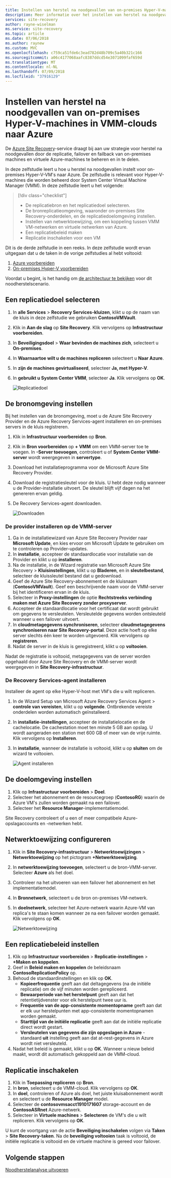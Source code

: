 ```yaml
---
title: Instellen van herstel na noodgevallen van on-premises Hyper-V-machines in VMM-clouds naar Azure met Azure Site Recovery | Microsoft Docs
description: Meer informatie over het instellen van herstel na noodgevallen van on-premises Hyper-V-machines in System Center VMM-clouds naar Azure, met de Azure Site Recovery-service.
services: site-recovery
author: rayne-wiselman
ms.service: site-recovery
ms.topic: article
ms.date: 07/06/2018
ms.author: raynew
ms.custom: MVC
ms.openlocfilehash: c759ca51fde6c3ead782d48b709c5a40b321c166
ms.sourcegitcommit: a06c4177068aafc8387ddcd54e3071099faf659d
ms.translationtype: MT
ms.contentlocale: nl-NL
ms.lasthandoff: 07/09/2018
ms.locfileid: "37916129"
---
```

# <a name="set-up-disaster-recovery-of-on-premises-hyper-v-vms-in-vmm-clouds-to-azure"></a>Instellen van herstel na noodgevallen van on-premises Hyper-V-machines in VMM-clouds naar Azure

De [Azure Site Recovery](site-recovery-overview.md)-service draagt bij aan uw strategie voor herstel na noodgevallen door de replicatie, failover en failback van on-premises machines en virtuele Azure-machines te beheren en in te delen.

In deze zelfstudie leert u hoe u herstel na noodgevallen instelt voor on-premises Hyper-V-VM's naar Azure. De zelfstudie is relevant voor Hyper-V-machines die worden beheerd door System Center Virtual Machine Manager (VMM). In deze zelfstudie leert u het volgende:

> [!div class="checklist"]
> * De replicatiebron en het replicatiedoel selecteren.
> * De bronreplicatieomgeving, waaronder on-premises Site Recovery-onderdelen, en de replicatiedoelomgeving instellen.
> * Instellen van netwerktoewijzing, om een koppeling tussen VMM VM-netwerken en virtuele netwerken van Azure.
> * Een replicatiebeleid maken
> * Replicatie inschakelen voor een VM

Dit is de derde zelfstudie in een reeks. In deze zelfstudie wordt ervan uitgegaan dat u de taken in de vorige zelfstudies al hebt voltooid:

1. [Azure voorbereiden](tutorial-prepare-azure.md)
2. [On-premises Hyper-V voorbereiden](tutorial-prepare-on-premises-hyper-v.md)

Voordat u begint, is het handig om [de architectuur te bekijken](concepts-hyper-v-to-azure-architecture.md) voor dit noodherstelscenario.



## <a name="select-a-replication-goal"></a>Een replicatiedoel selecteren

1. In **alle Services** > **Recovery Services-kluizen**, klikt u op de naam van de kluis in deze zelfstudie we gebruiken **ContosoVMVault**.
2. Klik in **Aan de slag** op **Site Recovery**. Klik vervolgens op **Infrastructuur voorbereiden**.
3. In **Beveiligingsdoel** > **Waar bevinden de machines zich**, selecteert u **On-premises**.
4. In **Waarnaartoe wilt u de machines repliceren** selecteert u **Naar Azure**.
5. In **zijn de machines gevirtualiseerd**, selecteer **Ja, met Hyper-V**.
6. In **gebruikt u System Center VMM**, selecteer **Ja**. Klik vervolgens op **OK**.

    ![Replicatiedoel](./media/hyper-v-vmm-azure-tutorial/replication-goal.png)



## <a name="set-up-the-source-environment"></a>De bronomgeving instellen

Bij het instellen van de bronomgeving, moet u de Azure Site Recovery Provider en de Azure Recovery Services-agent installeren en on-premises servers in de kluis registreren. 

1. Klik in **Infrastructuur voorbereiden** op **Bron**.
2. Klik in **Bron voorbereiden** op **+ VMM** om een VMM-server toe te voegen. In **-Server toevoegen**, controleert u of **System Center VMM-server** wordt weergegeven in **servertype**.
3. Download het installatieprogramma voor de Microsoft Azure Site Recovery Provider.
4. Download de registratiesleutel voor de kluis. U hebt deze nodig wanneer u de Provider-installatie uitvoert. De sleutel blijft vijf dagen na het genereren ervan geldig.
5. De Recovery Services-agent downloaden.

    ![Downloaden](./media/hyper-v-vmm-azure-tutorial/download-vmm.png)

### <a name="install-the-provider-on-the-vmm-server"></a>De provider installeren op de VMM-server

1. Ga in de installatiewizard van Azure Site Recovery Provider naar **Microsoft Update**, en kies ervoor om Microsoft Update te gebruiken om te controleren op Provider-updates.
2. In **installatie**, accepteer de standaardlocatie voor installatie van de Provider en klikt u op **installeren**. 
3. Na de installatie, in de Wizard registratie van Microsoft Azure Site Recovery > **Kluisinstellingen**, klikt u op **Bladeren**, en in **sleutelbestand**, selecteer de kluissleutel bestand dat u gedownload.
4. Geef de Azure Site Recovery-abonnement en de kluisnaam (**ContosoVMVault**). Geef een beschrijvende naam voor de VMM-server bij het identificeren ervan in de kluis.
5. Selecteer in **Proxy-instellingen** de optie **Rechtstreeks verbinding maken met Azure Site Recovery zonder proxyserver**.
6. Accepteer de standaardlocatie voor het certificaat dat wordt gebruikt om gegevens te versleutelen. Versleutelde gegevens worden ontsleuteld wanneer u een failover uitvoert.
7. In **cloudmetagegevens synchroniseren**, selecteer **cloudmetagegevens synchroniseren naar Site Recovery-portal**. Deze actie hoeft op elke server slechts één keer te worden uitgevoerd. Klik vervolgens op **registreren**.
8. Nadat de server in de kluis is geregistreerd, klikt u op **voltooien**.

Nadat de registratie is voltooid, metagegevens van de server worden opgehaald door Azure Site Recovery en de VMM-server wordt weergegeven in **Site Recovery-infrastructuur**.

### <a name="install-the-recovery-services-agent"></a>De Recovery Services-agent installeren

Installeer de agent op elke Hyper-V-host met VM's die u wilt repliceren.

1. In de Wizard Setup van Microsoft Azure Recovery Services Agent > **controle van vereisten**, klikt u op **volgende**. Ontbrekende vereiste onderdelen worden automatisch geïnstalleerd.
2. In **installatie-instellingen**, accepteer de installatielocatie en de cachelocatie. De cachestation moet ten minste 5 GB aan opslag. U wordt aangeraden een station met 600 GB of meer van de vrije ruimte. Klik vervolgens op **Installeren**.
3. In **installatie**, wanneer de installatie is voltooid, klikt u op **sluiten** om de wizard te voltooien.

    ![Agent installeren](./media/hyper-v-vmm-azure-tutorial/mars-install.png)
    

## <a name="set-up-the-target-environment"></a>De doelomgeving instellen

1. Klik op **Infrastructuur voorbereiden** > **Doel**.
2. Selecteer het abonnement en de resourcegroep (**ContosoRG**) waarin de Azure VM's zullen worden gemaakt na een failover.
3. Selecteer het **Resource Manager**-implementatiemodel.

Site Recovery controleert of u een of meer compatibele Azure-opslagaccounts en -netwerken hebt.


## <a name="configure-network-mapping"></a>Netwerktoewijzing configureren

1. Klik in **Site Recovery-infrastructuur** > **Netwerktoewijzingen** > **Netwerktoewijzing** op het pictogram **+Netwerktoewijzing**.
2. In **netwerktoewijzing toevoegen**, selecteert u de bron-VMM-server. Selecteer **Azure** als het doel.
3. Controleer na het uitvoeren van een failover het abonnement en het implementatiemodel.
4. In **Bronnetwerk**, selecteert u de bron on-premises VM-netwerk.
5. In **doelnetwerk**, selecteer het Azure-netwerk waarin Azure-VM van replica's te staan komen wanneer ze na een failover worden gemaakt. Klik vervolgens op **OK**.

    ![Netwerktoewijzing](./media/hyper-v-vmm-azure-tutorial/network-mapping-vmm.png)

## <a name="set-up-a-replication-policy"></a>Een replicatiebeleid instellen

1. Klik op **Infrastructuur voorbereiden** > **Replicatie-instellingen** > **+Maken en koppelen**.
2. Geef in **Beleid maken en koppelen** de beleidsnaam **ContosoReplicationPolicy** op.
3. Behoud de standaardinstellingen en klik op **OK**.
    - **Kopieerfrequentie** geeft aan dat deltagegevens (na de initiële replicatie) om de vijf minuten worden gerepliceerd.
    - **Bewaarperiode van het herstelpunt** geeft aan dat het retentietijdvenster voor elk herstelpunt twee uur is.
    - **Frequentie van de app-consistente momentopname** geeft aan dat er elk uur herstelpunten met app-consistente momentopnamen worden gemaakt.
    - **Starttijd van de initiële replicatie** geeft aan dat de initiële replicatie direct wordt gestart.
    - **Versleutelen van gegevens die zijn opgeslagen in Azure** -standaard **uit** instelling geeft aan dat at-rest-gegevens in Azure wordt niet versleuteld.
4. Nadat het beleid is gemaakt, klikt u op **OK**. Wanneer u nieuw beleid maakt, wordt dit automatisch gekoppeld aan de VMM-cloud.

## <a name="enable-replication"></a>Replicatie inschakelen

1. Klik in **Toepassing repliceren** op **Bron**. 
2. In **bron**, selecteert u de VMM-cloud. Klik vervolgens op **OK**.
3. In **doel**, controleren of Azure als doel, het juiste kluisabonnement wordt en selecteert u de **Resource Manager** model.
4. Selecteer de **contosovmsacct1910171607** storage-account en de **ContosoASRnet** Azure-netwerk.
5. Selecteer in **Virtuele machines** > **Selecteren** de VM's die u wilt repliceren. Klik vervolgens op **OK**.

 U kunt de voortgang van de actie **Beveiliging inschakelen** volgen via **Taken** > **Site Recovery-taken**. Na de **beveiliging voltooien** taak is voltooid, de initiële replicatie is voltooid en de virtuele machine is gereed voor failover.


## <a name="next-steps"></a>Volgende stappen
[Noodherstelanalyse uitvoeren](tutorial-dr-drill-azure.md)
